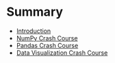 # Summary

* [Introduction](README.md)
* [NumPy Crash Course](chapter1.md)
* [Pandas Crash Course](pandas-crash-course.md)
* [Data Visualization Crash Course](data-visualization-crash-course.md)

